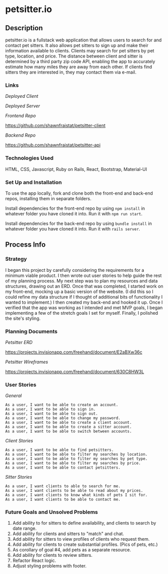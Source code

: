 # petsitter.io #

## Description ##

petsitter.io is a fullstack web application that allows users to search for and contact pet sitters. It also allows pet sitters to sign up and make their information available to clients. Clients may search for pet sitters by
pet type, location, and price. The distance between client and sitter is
determined by a third party zip code API, enabling the app to accurately
estimate how many miles they are away from each other. If clients find sitters they are interested in, they may contact them via e-mail.

### Links ###

*Deployed Client*



*Deployed Server*



*Frontend Repo*

<https://github.com/shawnfraistat/petsitter-client>

*Backend Repo*

<https://github.com/shawnfraistat/petsitter-api>


### Technologies Used ###

HTML, CSS, Javascript, Ruby on Rails, React, Bootstrap, Material-UI

### Set Up and Installation ###

To use the app locally, fork and clone both the front-end and back-end repos,
installing them in separate folders.

Install dependencies for the front-end repo by using ```npm install``` in whatever folder you have cloned it into. Run it with ```npm run start```.

Install dependencies for the back-end repo by using ```bundle install``` in
whatever folder you have cloned it into. Run it with ```rails server```.

## Process Info ##

### Strategy ###

I began this project by carefully considering the requirements for a minimum viable product. I then wrote out user stories to help guide the rest of my planning process. My next step was to plan my resources and data structures, drawing out an ERD. Once that was completed, I started work on my front-end,
mocking up a basic version of the website. (I did this so I could refine my
data structure if I thought of additional bits of functionality I wanted to
implement.) I then created my back-end and hooked it up. Once I verified
that the app was working as I intended and met MVP goals, I began implementing a few of the stretch goals I set for myself. Finally, I polished the site's styling.

### Planning Documents ###

*Petsitter ERD*

<https://projects.invisionapp.com/freehand/document/E2aBXw36c>

*Petsitter Wireframes*

<https://projects.invisionapp.com/freehand/document/630C8HW3L>

### User Stories ###

*General*

    As a user, I want to be able to create an account.
    As a user, I want to be able to sign in.
    As a user, I want to be able to sign out.
    As a user, I want to be able to change my password.
    As a user, I want to be able to create a client account.
    As a user, I want to be able to create a sitter account.
    As a user, I want to be able to switch between accounts.

*Client Stories*

    As a user, I want to be able to find petsitters.
    As a user, I want to be able to filter my searches by location.
    As a user, I want to be able to filter my searches by pet type.
    As a user, I want to be able to filter my searches by price.
    As a user, I want to be able to contact petsitters.

*Sitter Stories*

    As a user, I want clients to able to search for me.
    As a user, I want clients to be able to read about my prices.
    As a user, I want clients to know what kinds of pets I sit for.
    As a user, I want clients to be able to contact me.

### Future Goals and Unsolved Problems ####

1. Add ability to for sitters to define availability, and clients to search by date range.
2. Add ability for clients and sitters to "match" and chat.
3. Add ability for sitters to view profiles of clients who request them.
4. Add ability for clients to create substantial profiles. (Pics of pets,  etc.)
5. As corollary of goal #4, add pets as a separate resource.
6. Add ability for clients to review sitters.
7. Refactor React logic.
8. Adjust styling problems with footer.

